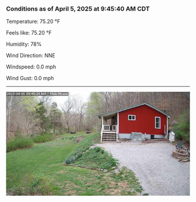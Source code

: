 ### Conditions as of April 5, 2025 at 9:45:40 AM CDT 

Temperature: 75.20 &deg;F

Feels like: 75.20 &deg;F

Humidity: 78%

Wind Direction: NNE

Windspeed: 0.0 mph

Wind Gust: 0.0 mph

---

<img src="./images/latest.jpeg"/>

